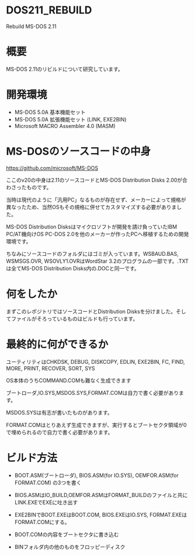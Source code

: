 # DOS211_REBUILD
Rebuild MS-DOS 2.11

# 概要
MS-DOS 2.11のリビルドについて研究しています。

# 開発環境
* MS-DOS 5.0A 基本機能セット
* MS-DOS 5.0A 拡張機能セット (LINK, EXE2BIN)
* Microsoft MACRO Assembler 4.0 (MASM)

# MS-DOSのソースコードの中身

https://github.com/microsoft/MS-DOS

ここのv20の中身は2.11のソースコードとMS-DOS Distribution Disks 2.00が合わさったものです。

当時は現代のように「汎用PC」なるものが存在せず、メーカーによって規格が異なったため、当然OSもその規格に併せてカスタマイズする必要がありました。

MS-DOS Distribution Disksはマイクロソフトが開発を請け負っていたIBM PC/AT機向けOS PC-DOS 2.0を他のメーカーが作ったPCへ移植するための開発環境です。

ちなみにソースコードのフォルダにはゴミが入っています。WSBAUD.BAS, WSMSGS.OVR, WSOVLY1.OVRはWordStar 3.2のプログラムの一部です。.TXTは全てMS-DOS Distribution Disks内の.DOCと同一です。

# 何をしたか
まずこのレポジトリではソースコードとDistribution Disksを分けました。そしてファイルがそろっているものはビルドも行っています。

# 最終的に何ができるか
ユーティリティはCHKDSK, DEBUG, DISKCOPY, EDLIN, EXE2BIN, FC, FIND, MORE, PRINT, RECOVER, SORT, SYS

OS本体のうちCOMMAND.COMも難なく生成できます

ブートローダ,IO.SYS,MSDOS.SYS,FORMAT.COMは自力で書く必要があります。

MSDOS.SYSは有志が書いたものがあります。

FORMAT.COMはとりあえず生成できますが、実行するとブートセクタ領域が0で埋められるので自力で書く必要があります。

# ビルド方法

* BOOT.ASM(ブートローダ), BIOS.ASM(for IO.SYS), OEMFOR.ASM(for FORMAT.COM) の3つを書く

* BIOS.ASMはIO_BUILD,OEMFOR.ASMはFORMAT_BUILDのファイルと共にLINK.EXEでEXEに吐き出す

* EXE2BINでBOOT.EXEはBOOT.COM, BIOS.EXEはIO.SYS, FORMAT.EXEはFORMAT.COMにする。

* BOOT.COMの内容をブートセクタに書き込む

* BINフォルダ内の他のものをフロッピーディスク
